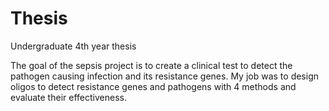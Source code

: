 # Thesis
Undergraduate 4th year thesis 

The goal of the sepsis project is to create a clinical test to detect the pathogen causing infection and its resistance genes.  My job was to design oligos to detect resistance genes and pathogens with 4 methods and evaluate their effectiveness.  
